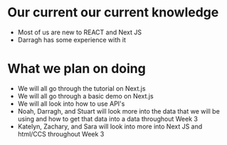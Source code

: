 # Our current our current knowledge
* Most of us are new to REACT and Next JS
* Darragh has some experience with it

# What we plan on doing 
* We will all go through the tutorial on Next.js 
* We will all go through a basic demo on Next.js 
* We will all look into how to use API's
* Noah, Darragh, and Stuart will look more into the data that we will be using and how to get that data into a data throughout Week 3
* Katelyn, Zachary, and Sara will look into more into Next JS and html/CCS throughout Week 3 

